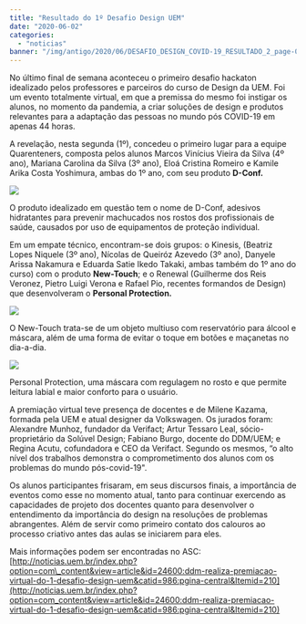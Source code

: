 ```yaml
---
title: "Resultado do 1º Desafio Design UEM"
date: "2020-06-02"
categories: 
  - "noticias"
banner: "/img/antigo/2020/06/DESAFIO_DESIGN_COVID-19_RESULTADO_2_page-0005.jpg"
---
```


No último final de semana aconteceu o primeiro desafio hackaton idealizado pelos professores e parceiros do curso de Design da UEM. Foi um evento totalmente virtual, em que a premissa do mesmo foi instigar os alunos, no momento da pandemia, a criar soluções de design e produtos relevantes para a adaptação das pessoas no mundo pós COVID-19 em apenas 44 horas.

A revelação, nesta segunda (1º), concedeu o primeiro lugar para a equipe Quarenteners, composta pelos alunos Marcos Vinícius Vieira da Silva (4º ano), Mariana Carolina da Silva (3º ano), Eloá Cristina Romeiro e Kamile Arika Costa Yoshimura, ambas do 1º ano, com seu produto **D-Conf.**

![](/img/antigo/2020/06/DESAFIO_DESIGN_COVID-19_RESULTADO_2_page-0005.jpg)

O produto idealizado em questão tem o nome de D-Conf, adesivos hidratantes para prevenir machucados nos rostos dos profissionais de saúde, causados por uso de equipamentos de proteção individual.

Em um empate técnico, encontram-se dois grupos: o Kinesis, (Beatriz Lopes Niquele (3º ano), Nícolas de Queiróz Azevedo (3º ano), Danyele Arissa Nakamura e Eduarda Satie Ikedo Takaki, ambas também do 1º ano do curso) com o produto **New-Touch**; e o Renewal (Guilherme dos Reis Veronez, Pietro Luigi Verona e Rafael Pio, recentes formandos de Design) que desenvolveram o **Personal Protection.**

![](/img/antigo/2020/06/DESAFIO_DESIGN_COVID-19_RESULTADO_2_page-0003.jpg)

  
O New-Touch trata-se de um objeto multiuso com reservatório para álcool e máscara, além de uma forma de evitar o toque em botões e maçanetas no dia-a-dia.

![](/img/antigo/2020/06/DESAFIO_DESIGN_COVID-19_RESULTADO_2_page-0004.jpg)

Personal Protection, uma máscara com regulagem no rosto e que permite leitura labial e maior conforto para o usuário.

A premiação virtual teve presença de docentes e de Milene Kazama, formada pela UEM e atual designer da Volkswagen. Os jurados foram: Alexandre Munhoz, fundador da Verifact; Artur Tessaro Leal, sócio-proprietário da Solúvel Design; Fabiano Burgo, docente do DDM/UEM; e Regina Acutu, cofundadora e CEO da Verifact. Segundo os mesmos, “o alto nível dos trabalhos demonstra o comprometimento dos alunos com os problemas do mundo pós-covid-19".

Os alunos participantes frisaram, em seus discursos finais, a importância de eventos como esse no momento atual, tanto para continuar exercendo as capacidades de projeto dos docentes quanto para desenvolver o entendimento da importância do design na resoluções de problemas abrangentes. Além de servir como primeiro contato dos calouros ao processo criativo antes das aulas se iniciarem para eles.

Mais informações podem ser encontradas no ASC:   
[http://noticias.uem.br/index.php?option=com\_content&view=article&id=24600:ddm-realiza-premiacao-virtual-do-1-desafio-design-uem&catid=986:pgina-central&Itemid=210](http://noticias.uem.br/index.php?option=com_content&view=article&id=24600:ddm-realiza-premiacao-virtual-do-1-desafio-design-uem&catid=986:pgina-central&Itemid=210)
